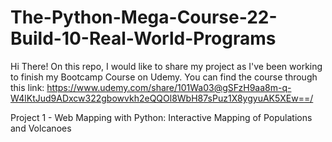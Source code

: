 # The-Python-Mega-Course-22-Build-10-Real-World-Programs
Hi There! On this repo, I would like to share my project as I've been working to finish my Bootcamp Course on Udemy.  You can find the course through this link: https://www.udemy.com/share/101Wa03@gSFzH9aa8m-q-W4lKtJud9ADxcw322gbowvkh2eQQOl8WbH87sPuz1X8ygyuAK5XEw==/ 

Project 1 - Web Mapping with Python: Interactive Mapping of Populations and Volcanoes
